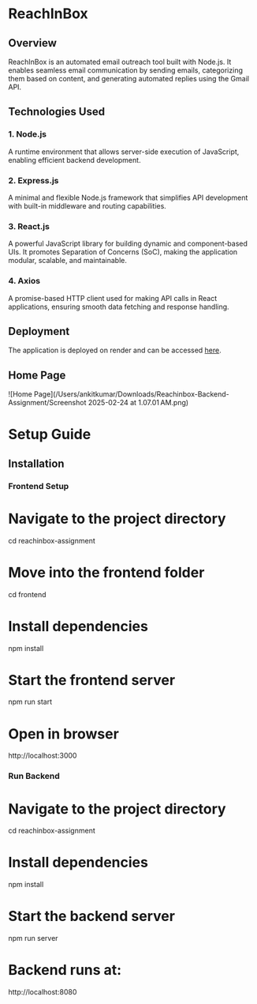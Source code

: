 # ReachInBox

## Overview

ReachInBox is an automated email outreach tool built with Node.js. It enables seamless email communication by sending emails, categorizing them based on content, and generating automated replies using the Gmail API.

## Technologies Used

### 1. Node.js

A runtime environment that allows server-side execution of JavaScript, enabling efficient backend development.

### 2. Express.js

A minimal and flexible Node.js framework that simplifies API development with built-in middleware and routing capabilities.

### 3. React.js

A powerful JavaScript library for building dynamic and component-based UIs. It promotes Separation of Concerns (SoC), making the application modular, scalable, and maintainable.

### 4. Axios

A promise-based HTTP client used for making API calls in React applications, ensuring smooth data fetching and response handling.

## Deployment

The application is deployed on render and can be accessed [here](https://reachinbox-assignment.onrender.com/).


## Home Page

![Home Page](/Users/ankitkumar/Downloads/Reachinbox-Backend-Assignment/Screenshot 2025-02-24 at 1.07.01 AM.png)

# Setup Guide <br/>

   <h2>Installation</h2>

### Frontend Setup

# Navigate to the project directory

cd reachinbox-assignment

# Move into the frontend folder

cd frontend

# Install dependencies

npm install

# Start the frontend server

npm run start

# Open in browser

http://localhost:3000

### Run Backend

# Navigate to the project directory

cd reachinbox-assignment

# Install dependencies

npm install

# Start the backend server

npm run server

# Backend runs at:

http://localhost:8080
